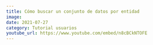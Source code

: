 ```yaml
---
title: Cómo buscar un conjunto de datos por entidad
image: 
date: 2021-07-27
category: Tutorial usuarios
youtube_url: https://www.youtube.com/embed/n8cBCkNTOFE
---
```





